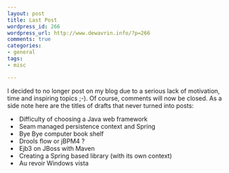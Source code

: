 ```yaml
--- 
layout: post
title: Last Post
wordpress_id: 266
wordpress_url: http://www.dewavrin.info/?p=266
comments: true
categories: 
- general
tags:
- misc

---
```

I decided to no longer post on my blog due to a serious lack of motivation, time and inspiring topics ;-). Of course, comments will now be closed. As a side note here are the titles of drafts that never turned into posts:
-  Difficulty of choosing a Java web framework
-  Seam managed persistence context and Spring
-  Bye Bye computer book shelf
-  Drools flow or jBPM4 ?
-  Ejb3 on JBoss with Maven
-  Creating a Spring based library (with its own context)
-  Au revoir Windows vista
